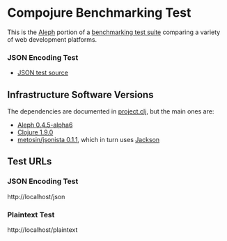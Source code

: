 # Compojure Benchmarking Test

This is the [Aleph](https://github.com/ztellman/aleph) portion of a [benchmarking test suite](../) comparing a variety of web development platforms.

### JSON Encoding Test

* [JSON test source](hello/src/hello/handler.clj)

## Infrastructure Software Versions
The dependencies are documented in [project.clj](hello/project.clj),
but the main ones are:

* [Aleph 0.4.5-alpha6](https://github.com/ztellman/aleph)
* [Clojure 1.9.0](http://clojure.org/)
* [metosin/jsonista 0.1.1](https://github.com/metosin/jsonista), which in turn uses [Jackson](http://jackson.codehaus.org/)

## Test URLs
### JSON Encoding Test

http://localhost/json

### Plaintext Test

http://localhost/plaintext
